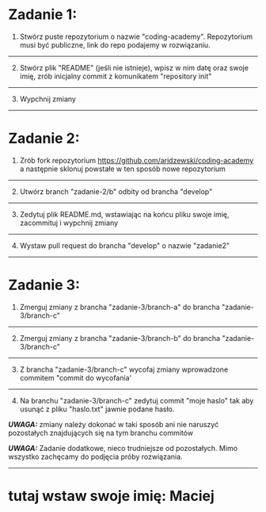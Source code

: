 # Zadanie 1:
1. Stwórz puste repozytorium o nazwie "coding-academy". Repozytorium musi być publiczne, link do repo podajemy w rozwiązaniu.
---
2. Stwórz plik "README" (jeśli nie istnieje), wpisz w nim datę oraz swoje imię, zrób inicjalny commit z komunikatem "repository init"
---
3.  Wypchnij zmiany

---

# Zadanie 2:
1. Zrób fork repozytorium https://github.com/aridzewski/coding-academy a następnie sklonuj powstałe w ten sposób nowe repozytorium
---
2. Utwórz branch "zadanie-2/b" odbity od brancha "develop"
---
3. Zedytuj plik README.md, wstawiając na końcu pliku swoje imię, zacommituj i wypchnij zmiany
---
4. Wystaw pull request do brancha "develop" o nazwie "zadanie2"

---

# Zadanie 3:
1. Zmerguj zmiany z brancha "zadanie-3/branch-a" do brancha "zadanie-3/branch-c"
---
2. Zmerguj zmiany z brancha "zadanie-3/branch-b" do brancha "zadanie-3/branch-c"
---
3. Z brancha "zadanie-3/branch-c" wycofaj zmiany wprowadzone commitem "commit do wycofania'
---
4. Na branchu "zadanie-3/branch-c" zedytuj commit "moje haslo" tak aby usunąć z pliku "haslo.txt" jawnie podane hasło.

**_UWAGA:_** zmiany należy dokonać w taki sposób ani nie naruszyć pozostałych znajdujących się na tym branchu commitów

**_UWAGA:_** Zadanie dodatkowe, nieco trudniejsze od pozostałych. Mimo wszystko zachęcamy do podjęcia próby rozwiązania.

---

# tutaj wstaw swoje imię: Maciej
